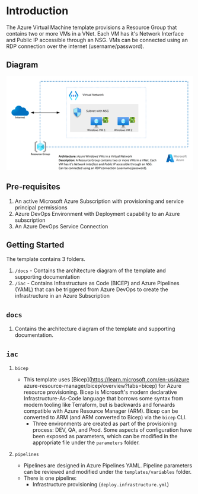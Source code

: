 # Introduction

The Azure Virtual Machine template provisions a Resource Group that contains two or more VMs in a VNet.  Each VM has it's Network Interface and Public IP accessible through an NSG.  VMs can be connected using an RDP connection over the internet (username/password).

## Diagram

![Architecture Diagram](./docs/img/diagram.png)

## Pre-requisites

1. An active Microsoft Azure Subscription with provisioning and service principal permissions
2. Azure DevOps Environment with Deployment capability to an Azure subscription
3. An Azure DevOps Service Connection

## Getting Started

The template contains 3 folders.

1. `/docs` - Contains the architecture diagram of the template and supporting documentation
2. `/iac` - Contains Infrastructure as Code (BICEP) and Azure Pipelines (YAML) that can be triggered from Azure DevOps to create the infrastructure in an Azure Subscription

## `docs`

1. Contains the architecture diagram of the template and supporting documentation.

## `iac`

1. `bicep`
   - This template uses [Bicep](https://learn.microsoft.com/en-us/azure azure-resource-manager/bicep/overview?tabs=bicep) for Azure resource provisioning. Bicep is Microsoft's modern declarative Infrastructure-As-Code language that borrows some syntax from modern tooling like Terraform, but is backwards and forwards compatible with Azure Resource Manager (ARM). Bicep can be converted to ARM (and ARM converted to Bicep) via the `bicep` CLI.
     - Three environments are created as part of the provisioning process: DEV, QA, and Prod. Some aspects of configuration have been exposed as parameters, which can be modified in the appropriate file under the `parameters` folder.

2. `pipelines`
   - Pipelines are designed in Azure Pipelines YAML. Pipeline parameters can be reviewed and modified under the `templates/variables` folder.
   - There is one pipeline:
     - Infrastructure provisioning (`deploy.infrastructure.yml`)
